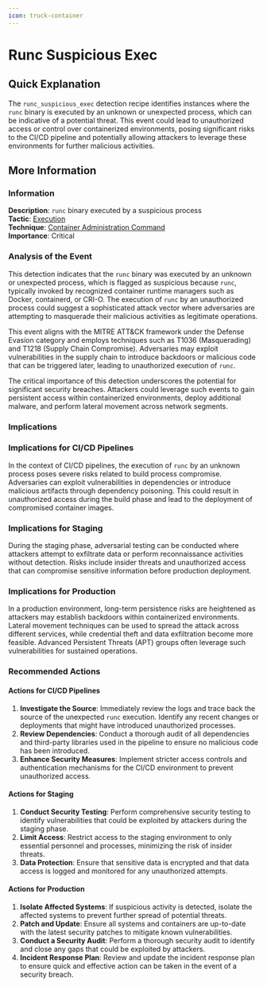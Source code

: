 ```yaml
---
icon: truck-container
---
```


# Runc Suspicious Exec

## Quick Explanation

The `runc_suspicious_exec` detection recipe identifies instances where the `runc` binary is executed by an unknown or unexpected process, which can be indicative of a potential threat. This event could lead to unauthorized access or control over containerized environments, posing significant risks to the CI/CD pipeline and potentially allowing attackers to leverage these environments for further malicious activities.

## More Information

### Information

**Description**: `runc` binary executed by a suspicious process\
**Tactic**: [Execution](https://jibril.garnet.ai/mitre/mitre/ta0002)\
**Technique**: [Container Administration Command](https://jibril.garnet.ai/mitre/mitre/ta0002/t1609)\
**Importance**: Critical

### Analysis of the Event

This detection indicates that the `runc` binary was executed by an unknown or unexpected process, which is flagged as suspicious because `runc`, typically invoked by recognized container runtime managers such as Docker, containerd, or CRI-O. The execution of `runc` by an unauthorized process could suggest a sophisticated attack vector where adversaries are attempting to masquerade their malicious activities as legitimate operations.

This event aligns with the MITRE ATT\&CK framework under the Defense Evasion category and employs techniques such as T1036 (Masquerading) and T1218 (Supply Chain Compromise). Adversaries may exploit vulnerabilities in the supply chain to introduce backdoors or malicious code that can be triggered later, leading to unauthorized execution of `runc`.

The critical importance of this detection underscores the potential for significant security breaches. Attackers could leverage such events to gain persistent access within containerized environments, deploy additional malware, and perform lateral movement across network segments.

### Implications

### Implications for CI/CD Pipelines

In the context of CI/CD pipelines, the execution of `runc` by an unknown process poses severe risks related to build process compromise. Adversaries can exploit vulnerabilities in dependencies or introduce malicious artifacts through dependency poisoning. This could result in unauthorized access during the build phase and lead to the deployment of compromised container images.

### Implications for Staging

During the staging phase, adversarial testing can be conducted where attackers attempt to exfiltrate data or perform reconnaissance activities without detection. Risks include insider threats and unauthorized access that can compromise sensitive information before production deployment.

### Implications for Production

In a production environment, long-term persistence risks are heightened as attackers may establish backdoors within containerized environments. Lateral movement techniques can be used to spread the attack across different services, while credential theft and data exfiltration become more feasible. Advanced Persistent Threats (APT) groups often leverage such vulnerabilities for sustained operations.

### Recommended Actions

#### Actions for CI/CD Pipelines

1. **Investigate the Source**: Immediately review the logs and trace back the source of the unexpected `runc` execution. Identify any recent changes or deployments that might have introduced unauthorized processes.
2. **Review Dependencies**: Conduct a thorough audit of all dependencies and third-party libraries used in the pipeline to ensure no malicious code has been introduced.
3. **Enhance Security Measures**: Implement stricter access controls and authentication mechanisms for the CI/CD environment to prevent unauthorized access.

#### Actions for Staging

1. **Conduct Security Testing**: Perform comprehensive security testing to identify vulnerabilities that could be exploited by attackers during the staging phase.
2. **Limit Access**: Restrict access to the staging environment to only essential personnel and processes, minimizing the risk of insider threats.
3. **Data Protection**: Ensure that sensitive data is encrypted and that data access is logged and monitored for any unauthorized attempts.

#### Actions for Production

1. **Isolate Affected Systems**: If suspicious activity is detected, isolate the affected systems to prevent further spread of potential threats.
2. **Patch and Update**: Ensure all systems and containers are up-to-date with the latest security patches to mitigate known vulnerabilities.
3. **Conduct a Security Audit**: Perform a thorough security audit to identify and close any gaps that could be exploited by attackers.
4. **Incident Response Plan**: Review and update the incident response plan to ensure quick and effective action can be taken in the event of a security breach.
